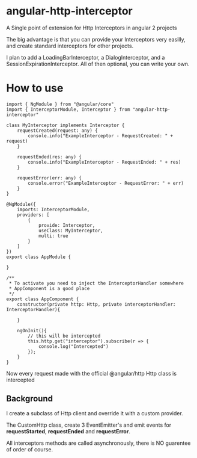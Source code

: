 # angular-http-interceptor

A Single point of extension for Http Interceptors in angular 2 projects

The big advantage is that you can provide your Interceptors very easilly,
and create standard interceptors for other projects.

I plan to add a LoadingBarInterceptor, a DialogInterceptor, and a SessionExpirationInterceptor.
All of then optional, you can write your own.

# How to use

    import { NgModule } from "@angular/core"
    import { InterceptorModule, Interceptor } from "angular-http-interceptor" 
    
    class MyInterceptor implements Interceptor {
        requestCreated(request: any) {
            console.info("ExampleInterceptor - RequestCreated: " + request)
        }

        requestEnded(res: any) {
            console.info("ExampleInterceptor - RequestEnded: " + res)
        }

        requestError(err: any) {
            console.error("ExampleInterceptor - RequestError: " + err)
        }
    }

    @NgModule({
        imports: InterceptorModule,
        providers: [
            {
                provide: Interceptor,
                useClass: MyInterceptor,
                multi: true
            }
        ]
    })
    export class AppModule {

    }

    /**
     * To activate you need to inject the InterceptorHandler somewhere
     * AppComponent is a good place
     */
    export class AppComponent {
        constructor(private http: Http, private interceptorHandler: InterceptorHandler){

        }
       
        ngOnInit(){
            // this will be intercepted
            this.http.get("interceptor").subscribe(r => {
                console.log("Intercepted")
            });
        }
    }

Now every request made with the official @angular/http Http class is intercepted

## Background

I create a subclass of Http client and override it with a custom provider.

The CustomHttp class, create 3 EventEmitter's and emit events for **requestStarted**,
**requestEnded** and **requestError**. 

All interceptors methods are called asynchronously, there is NO guarentee of order of course.